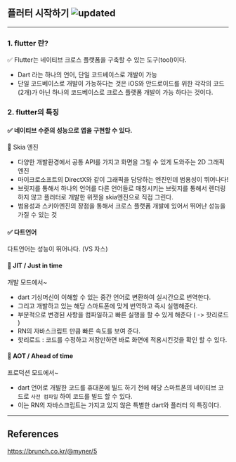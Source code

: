 ## 플러터 시작하기 ![updated](https://img.shields.io/date/1664776595)

---

### 1. flutter 란?

:white_check_mark: Flutter는 네이티브 크로스 플랫폼을 구축할 수 있는 도구(tool)이다.

-   Dart 라는 하나의 언어, 단일 코드베이스로 개발이 가능
-   단일 코드베이스로 개발이 가능하다는 것은 iOS와 안드로이드를 위한 각각의 코드(2개)가 아닌 하나의 코드베이스로 크로스 플랫폼 개발이 가능 하다는 것이다.

### 2. flutter의 특징

#### :white_check_mark: 네이티브 수준의 성능으로 앱을 구현할 수 있다.

:small_blue_diamond: Skia 엔진

-   다양한 개발환경에서 공통 API를 가지고 화면을 그릴 수 있게 도와주는 2D 그래픽 엔진
-   마이크로소프트의 DirectX와 같이 그래픽을 담당하는 엔진인데 범용성이 뛰어나다!
-   브릿지를 통해서 하나의 언어를 다른 언어들로 매칭시키는 브릿지를 통해서 렌더링 하지 않고 플러터로 개발한 위젯을 skia엔진으로 직접 그린다.
-   범용성과 스키아엔진의 장점을 통해서 크로스 플랫폼 개발에 있어서 뛰어난 성능을 가질 수 있는 것

#### :white_check_mark: 다트언어

다트언어는 성능이 뛰어나다. (VS 자스)

#### :small_blue_diamond: JIT / Just in time

개발 모드에서~

-   dart 기싱머신이 이해할 수 있는 중간 언어로 변환하여 실시간으로 번역한다.
-   그리고 개발하고 있는 해당 스마트폰에 맞게 번역하고 즉시 실행해준다.
-   부분적으로 변경된 사항을 컴파일하고 빠른 실행을 할 수 있게 해준다 ( -> 핫리로드 )
-   RN의 자바스크립트 만큼 빠른 속도를 보여 준다.
-   핫리로드 : 코드를 수정하고 저장만하면 바로 화면에 적용시킨것을 확인 할 수 있다.

#### :small_blue_diamond: AOT / Ahead of time

프로덕션 모드에서~

-   dart 언어로 개발한 코드를 휴대폰에 빌드 하기 전에 해당 스마트폰의 네이티브 코드로 `사전 컴파일` 하여 코드를 빌드 할 수 있다.
-   이는 RN의 자바스크립트는 가지고 있지 않은 특별한 dart와 플러터 의 특징이다.

---

## References

https://brunch.co.kr/@myner/5
